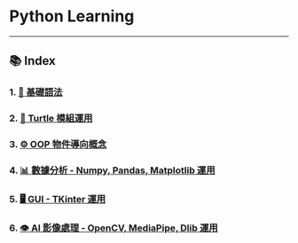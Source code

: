 # Python Learning

---

## 📚 Index

### 1. [🧱 基礎語法](./01-Basic-Syntax/)


### 2. [🐢 Turtle 模組運用](./02-Turtle-Module/)


### 3. [⚙️ OOP 物件導向概念](./03-OOP-Concepts/)


### 4. [📊 數據分析 - Numpy, Pandas, Matplotlib 運用](./04-Data-Analysis/)

### 5. [🖥️ GUI - TKinter 運用](./05-GUI-TKinter/)


### 6. [👁️ AI 影像處理 - OpenCV, MediaPipe, Dlib 運用](./06-AI-Image-Processing/)
